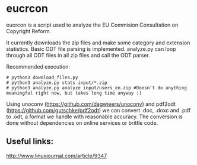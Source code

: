 eucrcon
======

eucrcon is a script used to analyze the EU Commision Consultation on Copyright Reform.

It currently downloads the zip files and make some category and extension statistics.
Basic ODT file parsing is implemented.
analyze.py can loop through all ODT files in all zip files and call the ODT parser.

Recommended execution:
```
# python3 download_files.py
# python3 analyze.py stats input/*.zip
# python3 analyze.py analyze input/users_en.zip #Doesn't do anything meaningful right now, but takes long time anyway :)
```

Using unoconv (https://github.com/dagwieers/unoconv) and pdf2odt (https://github.com/gutschke/pdf2odt) we can convert .doc, .doxc and .pdf to .odt, a format we handle with reasonable accuracy. The conversion is done without dependencies on online services or brittle code.

Useful links:
-------------------
http://www.linuxjournal.com/article/9347
